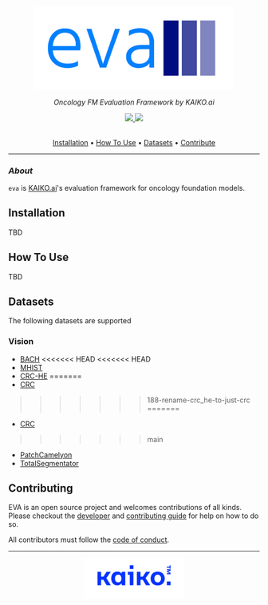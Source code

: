 <div align="center">

<img src="./docs/images/eva-logo.png" width="400">

<br />

_Oncology FM Evaluation Framework by KAIKO.ai_


<a href="https://www.python.org/">
  <img src="https://img.shields.io/badge/-Python_3.11-blue?logo=python&logoColor=white" />
</a>
<a href="https://www.apache.org/licenses/LICENSE-2.0">
  <img src="https://img.shields.io/badge/License-Apache%202.0-blue.svg" />
</a>

<br />
<br />

<p align="center">
  <a href="#installation">Installation</a> •
  <a href="#how-to-use">How To Use</a> •
  <a href="#datasets">Datasets</a> •
  <a href="#contributing">Contribute</a>
</p>

</div>

---

### _About_

`eva` is [KAIKO.ai](https://kaiko.ai/)'s evaluation framework for oncology foundation models.

## Installation

TBD

## How To Use

TBD

## Datasets

The following datasets are supported

### Vision
- [BACH](./docs/datasets/bach.md)
<<<<<<< HEAD
<<<<<<< HEAD
- [MHIST](./docs/datasets/mhist.md)
- [CRC-HE](./docs/datasets/crc_he.md)
=======
- [CRC](./docs/datasets/crc.md)
>>>>>>> 188-rename-crc_he-to-just-crc
=======
- [CRC](./docs/datasets/crc.md)
>>>>>>> main
- [PatchCamelyon](./docs/datasets/patch_camelyon.md)
- [TotalSegmentator](./docs/datasets/total_segmentator.md)

## Contributing

EVA is an open source project and welcomes contributions of all kinds. Please checkout the [developer](./docs/DEVELOPER_GUIDE.md) and [contributing guide](./docs/CONTRIBUTING.md) for help on how to do so.

All contributors must follow the [code of conduct](./docs/CODE_OF_CONDUCT.md).

---
<div align="center">
  <img src="./docs/images/kaiko-logo.png" width="200">
</div>
